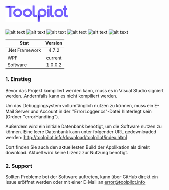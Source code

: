 ##  <img src="https://github.com/Raindrop95/Toolpilot/blob/main/tooltrack-logo_white%201.png" alt="App Logo" width="200"/>
![alt text](https://img.shields.io/badge/.NET-512BD4?style=for-the-badge&logo=dotnet&logoColor=white) 
![alt text](https://img.shields.io/badge/material%20design-757575?style=for-the-badge&logo=material%20design&logoColor=white) 
![alt text](https://img.shields.io/badge/C%23-239120?style=for-the-badge&logo=c-sharp&logoColor=white) 
![alt text](https://img.shields.io/badge/Windows-0078D6?style=for-the-badge&logo=windows&logoColor=white) 
![alt text](https://img.shields.io/badge/Visual_Studio-5C2D91?style=for-the-badge&logo=visual%20studio&logoColor=white) 
![alt text](https://img.shields.io/badge/MySQL-005C84?style=for-the-badge&logo=mysql&logoColor=white) 


| Stat | Version           | 
| ------------- |:-------------:| 
| .Net Framework | 4.7.2  | 
| WPF    | current      |  
| Software | 1.0.0.2      |


### 1. Einstieg
Bevor das Projekt kompiliert werden kann, muss es in Visual Studio signiert werden. Andernfalls kann es nicht kompiliert werden. 

Um das Debuggingsystem vollumfänglich nutzen zu können, muss ein E-Mail Server und Account in der "ErrorLogger.cs"-Datei hinterlegt sein (Ordner "errorHandling"). 

Außerdem wird ein initiale Datenbank benötigt, um die Software nutzen zu können. Eine leere Datenbank kann unter folgender URL gedownloaded werden: http://toolpilot.info/download/toolpilot/index.html

Dort finden Sie auch den aktuellesten Build der Applikation als direkt download. 
Aktuell wird keine Lizenz zur Nutzung benötigt. 

### 2. Support

Sollten Probleme bei der Software auftreten, kann über GitHub direkt ein Issue eröffnet werden oder mit einer E-Mail an error@toolpilot.info
